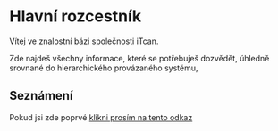 # Hlavní rozcestník

Vítej ve znalostní bázi společnosti iTcan.

Zde najdeš všechny informace, které se potřebuješ dozvědět, úhledně srovnané do hierarchického provázaného systému,

## Seznámení

Pokud jsi zde poprvé [klikni prosím na tento odkaz](/self/reading)